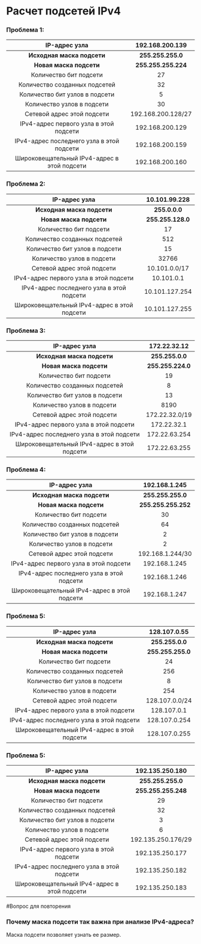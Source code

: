 # Расчет подсетей IPv4

### Проблема 1: 
|IP-адрес узла|192.168.200.139|
|:-------------:|:---------------:|
|**Исходная маска подсети**|**255.255.255.0**|
|**Новая маска подсети**|**255.255.255.224**|
|Количество бит подсети|27|
|Количество созданных подсетей|32|
|Количество бит узлов в подсети|5|
|Количество узлов в подсети|30|
|Сетевой адрес этой подсети|192.168.200.128/27|
|IPv4-адрес первого узла в этой подсети|192.168.200.129|
|IPv4-адрес последнего узла в этой подсети|192.168.200.159|
|Широковещательный IPv4-адрес в этой подсети|192.168.200.160| 


### Проблема 2: 
|IP-адрес узла|10.101.99.228|
|:-------------:|:---------------:|
|**Исходная маска подсети**|**255.0.0.0**|
|**Новая маска подсети**|**255.255.128.0**|
|Количество бит подсети|17|
|Количество созданных подсетей|512|
|Количество бит узлов в подсети|15|
|Количество узлов в подсети|32766|
|Сетевой адрес этой подсети|10.101.0.0/17|
|IPv4-адрес первого узла в этой подсети|10.101.0.1|
|IPv4-адрес последнего узла в этой подсети|10.101.127.254|
|Широковещательный IPv4-адрес в этой подсети|10.101.127.255| 


### Проблема 3: 
|IP-адрес узла|172.22.32.12|
|:-------------:|:---------------:|
|**Исходная маска подсети**|**255.255.0.0**|
|**Новая маска подсети**|**255.255.224.0**|
|Количество бит подсети|19|
|Количество созданных подсетей|8|
|Количество бит узлов в подсети|13|
|Количество узлов в подсети|8190|
|Сетевой адрес этой подсети|172.22.32.0/19|
|IPv4-адрес первого узла в этой подсети|172.22.32.1|
|IPv4-адрес последнего узла в этой подсети|172.22.63.254|
|Широковещательный IPv4-адрес в этой подсети|172.22.63.255| 


### Проблема 4: 
|IP-адрес узла|192.168.1.245|
|:-------------:|:---------------:|
|**Исходная маска подсети**|**255.255.255.0**|
|**Новая маска подсети**|**255.255.255.252**|
|Количество бит подсети|30|
|Количество созданных подсетей|64|
|Количество бит узлов в подсети|2|
|Количество узлов в подсети|2|
|Сетевой адрес этой подсети|192.168.1.244/30|
|IPv4-адрес первого узла в этой подсети|192.168.1.245|
|IPv4-адрес последнего узла в этой подсети|192.168.1.246|
|Широковещательный IPv4-адрес в этой подсети|192.168.1.247| 


### Проблема 5: 
|IP-адрес узла|128.107.0.55|
|:-------------:|:---------------:|
|**Исходная маска подсети**|**255.255.0.0**|
|**Новая маска подсети**|**255.255.255.0**|
|Количество бит подсети|24|
|Количество созданных подсетей|256|
|Количество бит узлов в подсети|8|
|Количество узлов в подсети|254|
|Сетевой адрес этой подсети|128.107.0.0/24|
|IPv4-адрес первого узла в этой подсети|128.107.0.1|
|IPv4-адрес последнего узла в этой подсети|128.107.0.254|
|Широковещательный IPv4-адрес в этой подсети|128.107.0.255| 


### Проблема 5: 
|IP-адрес узла|192.135.250.180|
|:-------------:|:---------------:|
|**Исходная маска подсети**|**255.255.255.0**|
|**Новая маска подсети**|**255.255.255.248**|
|Количество бит подсети|29|
|Количество созданных подсетей|32|
|Количество бит узлов в подсети|3|
|Количество узлов в подсети|6|
|Сетевой адрес этой подсети|192.135.250.176/29|
|IPv4-адрес первого узла в этой подсети|192.135.250.177|
|IPv4-адрес последнего узла в этой подсети|192.135.250.182|
|Широковещательный IPv4-адрес в этой подсети|192.135.250.183| 


#Вопрос для повторения 
### Почему маска подсети так важна при анализе IPv4-адреса? 
Маска подсети позволяет узнать ее размер.
